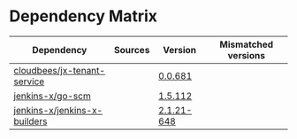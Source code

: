 # Dependency Matrix

Dependency | Sources | Version | Mismatched versions
---------- | ------- | ------- | -------------------
[cloudbees/jx-tenant-service](https://github.com/cloudbees/jx-tenant-service) |  | [0.0.681](https://github.com/cloudbees/jx-tenant-service/releases/tag/v0.0.681) | 
[jenkins-x/go-scm](https://github.com/jenkins-x/go-scm) |  | [1.5.112]() | 
[jenkins-x/jenkins-x-builders](https://github.com/jenkins-x/jenkins-x-builders) |  | [2.1.21-648]() | 
